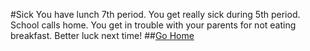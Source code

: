 #Sick
You have lunch 7th period. You get really sick during 5th period. School calls home. You get in trouble with your parents for not eating breakfast. Better luck next time!
##[Go Home](../README.md)